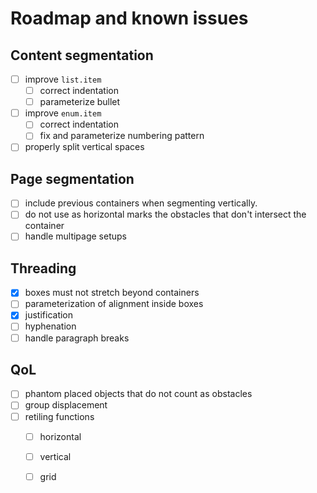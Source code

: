# Roadmap and known issues

## Content segmentation
- [ ] improve `list.item`
  - [ ] correct indentation
  - [ ] parameterize bullet
- [ ] improve `enum.item`
  - [ ] correct indentation
  - [ ] fix and parameterize numbering pattern
- [ ] properly split vertical spaces

## Page segmentation
- [ ] include previous containers when segmenting vertically.
- [ ] do not use as horizontal marks the obstacles that don't intersect the container
- [ ] handle multipage setups

## Threading
- [X] boxes must not stretch beyond containers
- [ ] parameterization of alignment inside boxes
- [X] justification
- [ ] hyphenation
- [ ] handle paragraph breaks

## QoL

- [ ] phantom placed objects that do not count as obstacles
- [ ] group displacement
- [ ] retiling functions
  - [ ] horizontal
  - [ ] vertical
  - [ ] grid


